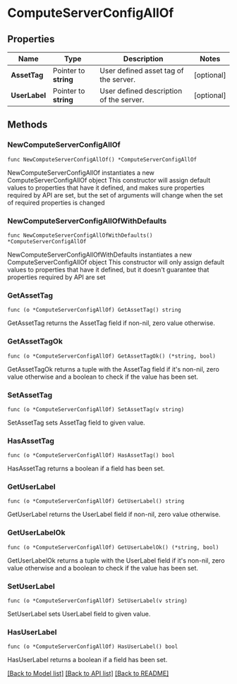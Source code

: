 # ComputeServerConfigAllOf

## Properties

Name | Type | Description | Notes
------------ | ------------- | ------------- | -------------
**AssetTag** | Pointer to **string** | User defined asset tag of the server. | [optional] 
**UserLabel** | Pointer to **string** | User defined description of the server. | [optional] 

## Methods

### NewComputeServerConfigAllOf

`func NewComputeServerConfigAllOf() *ComputeServerConfigAllOf`

NewComputeServerConfigAllOf instantiates a new ComputeServerConfigAllOf object
This constructor will assign default values to properties that have it defined,
and makes sure properties required by API are set, but the set of arguments
will change when the set of required properties is changed

### NewComputeServerConfigAllOfWithDefaults

`func NewComputeServerConfigAllOfWithDefaults() *ComputeServerConfigAllOf`

NewComputeServerConfigAllOfWithDefaults instantiates a new ComputeServerConfigAllOf object
This constructor will only assign default values to properties that have it defined,
but it doesn't guarantee that properties required by API are set

### GetAssetTag

`func (o *ComputeServerConfigAllOf) GetAssetTag() string`

GetAssetTag returns the AssetTag field if non-nil, zero value otherwise.

### GetAssetTagOk

`func (o *ComputeServerConfigAllOf) GetAssetTagOk() (*string, bool)`

GetAssetTagOk returns a tuple with the AssetTag field if it's non-nil, zero value otherwise
and a boolean to check if the value has been set.

### SetAssetTag

`func (o *ComputeServerConfigAllOf) SetAssetTag(v string)`

SetAssetTag sets AssetTag field to given value.

### HasAssetTag

`func (o *ComputeServerConfigAllOf) HasAssetTag() bool`

HasAssetTag returns a boolean if a field has been set.

### GetUserLabel

`func (o *ComputeServerConfigAllOf) GetUserLabel() string`

GetUserLabel returns the UserLabel field if non-nil, zero value otherwise.

### GetUserLabelOk

`func (o *ComputeServerConfigAllOf) GetUserLabelOk() (*string, bool)`

GetUserLabelOk returns a tuple with the UserLabel field if it's non-nil, zero value otherwise
and a boolean to check if the value has been set.

### SetUserLabel

`func (o *ComputeServerConfigAllOf) SetUserLabel(v string)`

SetUserLabel sets UserLabel field to given value.

### HasUserLabel

`func (o *ComputeServerConfigAllOf) HasUserLabel() bool`

HasUserLabel returns a boolean if a field has been set.


[[Back to Model list]](../README.md#documentation-for-models) [[Back to API list]](../README.md#documentation-for-api-endpoints) [[Back to README]](../README.md)



